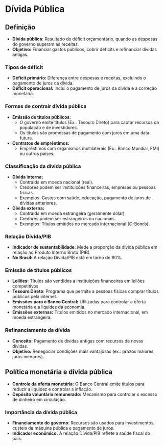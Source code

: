 # Dívida Pública

## Definição
- **Dívida pública:** Resultado do déficit orçamentário, quando as despesas do governo superam as receitas.
- **Objetivo:** Financiar gastos públicos, cobrir déficits e refinanciar dívidas antigas.

### Tipos de déficit
- **Déficit primário:** Diferença entre despesas e receitas, excluindo o pagamento de juros da dívida.
- **Déficit operacional:** Inclui o pagamento de juros da dívida e a correção monetária.

### Formas de contrair dívida pública
- **Emissão de títulos públicos:**
  - O governo emite títulos (Ex.: Tesouro Direto) para captar recursos da população e de investidores.
  - Os títulos são promessas de pagamento com juros em uma data futura.
- **Contratos de empréstimos:**
  - Empréstimos com organismos multilaterais (Ex.: Banco Mundial, FMI) ou outros países.

### Classificação da dívida pública
- **Dívida interna:**
  - Contraída em moeda nacional (real).
  - Credores podem ser instituições financeiras, empresas ou pessoas físicas.
  - Exemplos: Gastos com saúde, educação, pagamento de juros de dívidas anteriores.
- **Dívida externa:**
  - Contraída em moeda estrangeira (geralmente dólar).
  - Credores podem ser estrangeiros ou nacionais.
  - Exemplos: Títulos emitidos no mercado internacional (C-Bonds).

### Relação Dívida/PIB
- **Indicador de sustentabilidade:** Mede a proporção da dívida pública em relação ao Produto Interno Bruto (PIB).
- **No Brasil:** A relação Dívida/PIB está em torno de 90%.

### Emissão de títulos públicos
- **Leilões:** Títulos são vendidos a instituições financeiras em leilões competitivos.
- **Tesouro Direto:** Programa que permite a pessoas físicas comprar títulos públicos pela internet.
- **Emissões para o Banco Central:** Utilizadas para controlar a oferta monetária e a liquidez da economia.
- **Emissões externas:** Títulos emitidos no mercado internacional, em moeda estrangeira.

### Refinanciamento da dívida
- **Conceito:** Pagamento de dívidas antigas com recursos de novas dívidas.
- **Objetivo:** Renegociar condições mais vantajosas (ex.: prazos maiores, juros menores).

## Política monetária e dívida pública
- **Controle da oferta monetária:** O Banco Central emite títulos para reduzir a liquidez e controlar a inflação.
- **Depósito voluntário remunerado:** Mecanismo para controlar o excesso de dinheiro em circulação.

### Importância da dívida pública
- **Financiamento do governo:** Recursos são usados para investimentos, custeio da máquina pública e pagamento de juros.
- **Indicador econômico:** A relação Dívida/PIB reflete a saúde fiscal do país.
